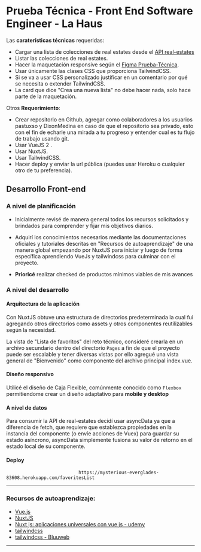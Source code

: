 # Prueba Técnica - Front End Software Engineer - La Haus

Las **caraterísticas técnicas** requeridas:
- Cargar una lista de colecciones de real estates desde el [API real-estates](https://lh-real-estates-challenge-api.herokuapp.com/real-estates)
- Listar las colecciones de real estates.
- Hacer la maquetación responsive según el [Figma Prueba-Técnica](https://www.figma.com/file/sW5Z8Y3pHim5OYIAAvRtd9/Prueba-Técnica?node-id=1%3A2).
- Usar únicamente las clases CSS que proporciona TailwindCSS.
- Si se va a usar CSS personalizado justificar en un comentario por qué se necesita o extender TailwindCSS.
- La card que dice "Crea una nueva lista" no debe hacer nada, solo hace parte de la maquetación.

Otros **Requerimiento**:
- Crear repositorio en Github, agregar como colaboradores a los usuarios pastuxso y DixonMedina en caso de que el repositorio sea privado, esto con el fin de echarle una mirada a tu progreso y entender cual es tu flujo de trabajo usando git.
- Usar VueJS 2 .
- Usar NuxtJS.
- Usar TailwindCSS.
- Hacer deploy y enviar la url pública (puedes usar Heroku o cualquier otro de tu preferencia).

## Desarrollo Front-end 

### A nivel de planificación

* Inicialmente revisé de manera general todos los recursos solicitados y brindados para comprender y fijar mis objetivos diarios.

* Adquirí los conocimientos necesarios mediante las documentaciones oficiales y tutoriales descritas en "Recursos de autoaprendizaje" de una manera global empezando por NuxtJS para iniciar y luego de forma específica aprendiendo VueJs y tailwindcss para culminar con el proyecto.

* **Prioricé** realizar checked de productos mínimos viables de mis avances



### A nivel del desarrollo 

#### Arquitectura de la aplicación

Con NuxtJS obtuve una estructura de directorios predeterminada la cual fui agregando otros directorios como assets y otros componentes  reutilizables según la necesidad.

La vista de "Lista de favoritos" del reto técnico, consideré crearla en un archivo secundario dentro del directorio `Pages` a fin de que el proyecto puede ser escalable y tener diversas vistas por ello agregué una vista general de "Bienvenido" como componente del archivo principal index.vue.

#### Diseño responsivo

Utilicé el diseño de Caja Flexible, comúnmente conocido como ​ `Flexbox` permitiendome crear un diseño adaptativo para **mobile y desktop**

#### A nivel de datos

Para consumir la API de real-estates decidí usar asyncData ya que a diferencia de fetch, que requiere que establezca propiedades en la instancia del componente (o envíe acciones de Vuex) para guardar su estado asíncrono, asyncData simplemente fusiona su valor de retorno en el estado local de su componente. 

#### Deploy

                               https://mysterious-everglades-83608.herokuapp.com/favoritesList
***


### Recursos de autoaprendizaje:

* [Vue.js](https://es.vuejs.org/)
* [NuxtJS](https://nuxtjs.org/)
* [Nuxt js: aplicaciones universales con vue js - udemy](https://www.udemy.com/course/nuxt-js-aplicaciones-universales-con-vue-js/)
* [tailwindcss](https://tailwindcss.com/)
* [tailwindcss - Bluuweb](https://www.youtube.com/watch?v=97hHnlnxpPQ&list=RDCMUCH7IANkyEcsVW_y1IlpkamQ&start_radio=1&rv=97hHnlnxpPQ&t=552)


***
